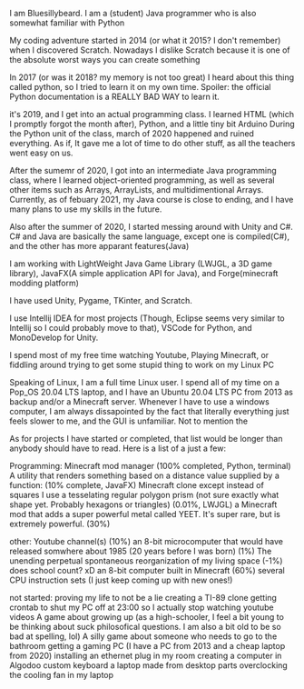 I am Bluesillybeard. I am a (student) Java programmer who is also somewhat familiar with Python

My coding adventure started in 2014 (or what it 2015? I don't remember) when I discovered Scratch. Nowadays I dislike Scratch because it is one of the absolute worst ways you can create something

In 2017 (or was it 2018? my memory is not too great) I heard about this thing called python, so I tried to learn it on my own time. Spoiler: the official Python documentation is a REALLY BAD WAY to learn it.

it's 2019, and I get into an actual programming class. I learned HTML (which I promptly forgot the month after), Python, and a little tiny bit Arduino
During the Python unit of the class, march of 2020 happened and ruined everything. As if, It gave me a lot of time to do other stuff, as all the teachers went easy on us.

After the sumemr of 2020, I got into an intermediate Java programming class, where I learned object-oriented programming, as well as several other items such as Arrays, ArrayLists, and multidimentional Arrays.
Currently, as of febuary 2021, my Java course is close to ending, and I have many plans to use my skills in the future.

Also after the summer of 2020, I started messing around with Unity and C#. 
C# and Java are basically the same language, except one is compiled(C#), and the other has more apparant features(Java)

I am working with LightWeight Java Game Library (LWJGL, a 3D game library), JavaFX(A simple application API for Java), and Forge(minecraft modding platform)

I have used Unity, Pygame, TKinter, and Scratch.

I use Intellij IDEA for most projects (Though, Eclipse seems very similar to Intellij so I could probably move to that), VSCode for Python, and MonoDevelop for Unity.

I spend most of my free time watching Youtube, Playing Minecraft, or fiddling around trying to get some stupid thing to work on my Linux PC

Speaking of Linux, I am a full time Linux user. I spend all of my time on a Pop_OS 20.04 LTS laptop, and I have an Ubuntu 20.04 LTS PC from 2013 as backup and/or a Minecraft server.
Whenever I have to use a windows computer, I am always dissapointed by the fact that literally everything just feels slower to me, and the GUI is unfamiliar. Not to mention the

As for projects I have started or completed, that list would be longer than anybody should have to read. Here is a list of a just a few:

Programming:
Minecraft mod manager (100% completed, Python, terminal)
A utility that renders something based on a distance value supplied by a function: (10% complete, JavaFX)
Minecraft clone except instead of squares I use a tesselating regular polygon prism (not sure exactly what shape yet. Probably hexagons or triangles) (0.01%, LWJGL)
a Minecraft mod that adds a super powerful metal called YEET. It's super rare, but is extremely powerful. (30%)

other:
Youtube channel(s) (10%)
an 8-bit microcomputer that would have released somwhere about 1985 (20 years before I was born) (1%)
The unending perpetual spontaneous reorganization of my living space (-1%)
does school count? xD
an 8-bit computer built in Minecraft (60%)
several CPU instruction sets (I just keep coming up with new ones!)

not started:
proving my life to not be a lie
creating a TI-89 clone
getting crontab to shut my PC off at 23:00 so I actually stop watching youtube videos
A game about growing up (as a high-schooler, I feel a bit young to be thinking about suck philosofical questions. I am also a bit old to be so bad at spelling, lol)
A silly game about someone who needs to go to the bathroom
getting a gaming PC (I have a PC from 2013 and a cheap laptop from 2020)
installing an ethernet plug in my room
creating a computer in Algodoo
custom keyboard
a laptop made from desktop parts
overclocking the cooling fan in my laptop

